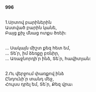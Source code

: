 **996**

\
1.Սրտով բարիներին\
Աստված բարին կանե,\
Բայց քիչ մնաց ոտքս ծռեի։

\
 ... Սակայն միշտ քեզ հետ եմ,\
 ... Տե՛ր, իմ ձեռքը բռնիր,\
 ... Առաջնորդի՛ր ինձ, Տե՛ր, հավիտյան:

\
2.Ու վերջում փառքով ինձ\
Ընդունի՛ր տանդ մեջ,\
Հույսս դրել եմ, Տե՛ր, Քեզ վրա։
